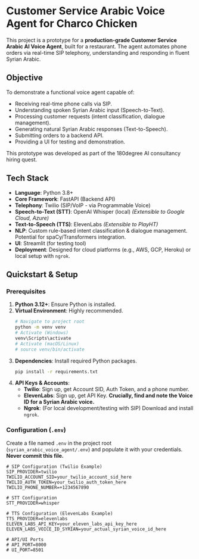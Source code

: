 # Customer Service Arabic Voice Agent for Charco Chicken

This project is a prototype for a **production-grade Customer Service Arabic AI Voice Agent**, built for a restaurant. The agent automates phone orders via real-time SIP telephony, understanding and responding in fluent Syrian Arabic.

## Objective

To demonstrate a functional voice agent capable of:
- Receiving real-time phone calls via SIP.
- Understanding spoken Syrian Arabic input (Speech-to-Text).
- Processing customer requests (intent classification, dialogue management).
- Generating natural Syrian Arabic responses (Text-to-Speech).
- Submitting orders to a backend API.
- Providing a UI for testing and demonstration.

This prototype was developed as part of the 180degree AI consultancy hiring quest.

## Tech Stack

- **Language**: Python 3.8+
- **Core Framework**: FastAPI (Backend API)
- **Telephony**: Twilio (SIP/VoIP - via Programmable Voice)
- **Speech-to-Text (STT)**: OpenAI Whisper (local) *(Extensible to Google Cloud, Azure)*
- **Text-to-Speech (TTS)**: ElevenLabs *(Extensible to PlayHT)*
- **NLP**: Custom rule-based intent classification & dialogue management. Potential for spaCy/Transformers integration.
- **UI**: Streamlit (for testing tool)
- **Deployment**: Designed for cloud platforms (e.g., AWS, GCP, Heroku) or local setup with `ngrok`.

## Quickstart & Setup

### Prerequisites

1.  **Python 3.12+**: Ensure Python is installed.
2.  **Virtual Environment**: Highly recommended.
    ```bash
    # Navigate to project root
    python -m venv venv
    # Activate (Windows)
    venv\Scripts\activate
    # Activate (macOS/Linux)
    # source venv/bin/activate
    ```
3.  **Dependencies**: Install required Python packages.
    ```bash
    pip install -r requirements.txt
    ```
4.  **API Keys & Accounts**:
    *   **Twilio**: Sign up, get Account SID, Auth Token, and a phone number.
    *   **ElevenLabs**: Sign up, get API Key. **Crucially, find and note the Voice ID for a Syrian Arabic voice.**
    *   **Ngrok**: (For local development/testing with SIP) Download and install `ngrok`.

### Configuration (`.env`)

Create a file named `.env` in the project root (`syrian_arabic_voice_agent/.env`) and populate it with your credentials. **Never commit this file.**

```env
# SIP Configuration (Twilio Example)
SIP_PROVIDER=twilio
TWILIO_ACCOUNT_SID=your_twilio_account_sid_here
TWILIO_AUTH_TOKEN=your_twilio_auth_token_here
TWILIO_PHONE_NUMBER=+1234567890

# STT Configuration
STT_PROVIDER=whisper

# TTS Configuration (ElevenLabs Example)
TTS_PROVIDER=elevenlabs
ELEVEN_LABS_API_KEY=your_eleven_labs_api_key_here
ELEVEN_LABS_VOICE_ID_SYRIAN=your_actual_syrian_voice_id_here

# API/UI Ports
# API_PORT=8000
# UI_PORT=8501
